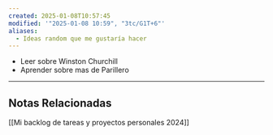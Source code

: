 ```yaml
---
created: 2025-01-08T10:57:45
modified: '"2025-01-08 10:59", "3tc/G1T+6"'
aliases:
  - Ideas random que me gustaría hacer
---
```


- Leer sobre Winston Churchill
- Aprender sobre mas de Parillero

---
## Notas Relacionadas
[[Mi backlog de tareas y proyectos personales 2024]]
